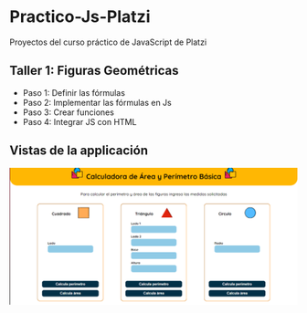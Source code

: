 # Practico-Js-Platzi
Proyectos del curso práctico de JavaScript de Platzi


## Taller 1: Figuras Geométricas

- Paso 1: Definir las fórmulas
- Paso 2: Implementar las fórmulas en Js
- Paso 3: Crear funciones
- Paso 4: Integrar JS con HTML

## Vistas de la applicación

![Image text](https://github.com/Daniel2001AL/Practico-Js-Platzi/blob/main/imgs/Captura%20calculadora%20geometrica.png)
